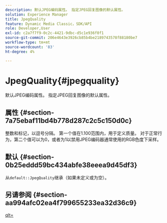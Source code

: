```yaml
---
description: 默认JPEG编码属性。 指定JPEG回复图像的默认属性。
solution: Experience Manager
title: JpegQuality
feature: Dynamic Media Classic，SDK/API
role: Developer,User
exl-id: c2a7f7f9-0c2c-4421-9dbc-d5c1e936f0f1
source-git-commit: 206e4643e3926cb85b4be2189743578f88180be7
workflow-type: tm+mt
source-wordcount: '83'
ht-degree: 4%

---
```


# JpegQuality{#jpegquality}

默认JPEG编码属性。 指定JPEG回复图像的默认属性。

## 属性 {#section-7a75ebaf11bd4b778d287c2c5c150d0c}

整数和标记，以逗号分隔。 第一个值在1.100范围内，用于定义质量。 对于正常行为，第二个值可以为0，或者为1以禁用JPEG编码器通常使用的RGB色度下采样。

## 默认 {#section-0b25eddd59bc434abfe38eeea9d45df3}

从`default::JpegQuality`继承（如果未定义或为空）。

## 另请参阅 {#section-aa994afc02ea4f799655233ea32d36c9}

[qlt=](../../../../../is-api/http-ref/image-serving-api-ref/c-http-protocol-reference/c-command-reference/r-is-http-qlt.md#reference-f69ed0758c784b0385d979820546d352)

